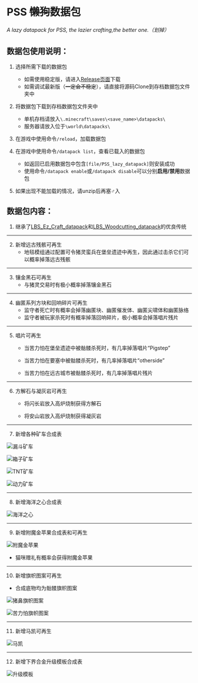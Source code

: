 # PSS ~~懒狗~~数据包
###### A lazy datapack for PSS, the lazier crafting,the better one.（划掉）

## 数据包使用说明：
1. 选择所需下载的数据包  
   - 如需使用稳定版，请进入[Release页面](https://github.com/DreamingLri/PSS_lazy_datapack/releases)下载  
   - 如需调试最新版（~~一定会不稳定~~），请直接将源码Clone到存档数据包文件夹中  

2. 将数据包下载到存档数据包文件夹中  
   - 单机存档请放入`\.minecraft\saves\<save_name>\datapacks\`  
   - 服务器请放入位于`\world\datapacks\`  

3. 在游戏中使用命令`/reload`，加载数据包  

4. 在游戏中使用命令`/datapack list`，查看已载入的数据包  
   - 如返回已启用数据包中包含`[file/PSS_lazy_datapack]`则安装成功  
   - 使用命令`/datapack enable`或`/datapack disable`可以分别**启用/禁用**数据包  

5. 如果出现不能加载的情况，请unzip后再塞♂入

## 数据包内容：
1. 继承了[LBS_Ez_Craft_datapack](https://github.com/Sinbing/LBS_Ez_Craft_datapack/)和[LBS_Woodcutting_datapack](https://github.com/Sinbing/LBS_Woodcutting_datapack/)的优良传统

---

2. 新增远古残骸可再生
   - 地毯模组通过配置可令猪灵蛮兵在堡垒遗迹中再生，因此通过击杀它们可以概率掉落远古残骸

---

3. 镶金黑石可再生
   - 与猪灵交易时有极小概率掉落镶金黑石

---

4. 幽匿系列方块和回响碎片可再生
   - 监守者死亡时有概率会掉落幽匿块、幽匿催发体、幽匿尖啸体和幽匿脉络
   - 监守者被玩家杀死时有概率掉落回响碎片，极小概率会掉落唱片残片

---

5. 唱片可再生
   - 当苦力怕在堡垒遗迹中被骷髅杀死时，有几率掉落唱片“Pigstep”

   - 当苦力怕在要塞中被骷髅杀死时，有几率掉落唱片“otherside”

   - 当苦力怕在远古城市被骷髅杀死时，有几率掉落唱片残片

---

6. 方解石与凝灰岩可再生
   - 将闪长岩放入高炉烧制获得方解石

   - 将安山岩放入高炉烧制获得凝灰岩

---

7. 新增各种矿车合成表

 ![漏斗矿车](https://s2.loli.net/2022/04/08/XV8qa7nrNBWhGC3.png)  

 ![箱子矿车](https://s2.loli.net/2022/04/08/rA1EG3ZSn7tV2Ig.png)   

 ![TNT矿车](https://s2.loli.net/2022/04/08/F6KIyLtTEurX4gD.png)  

 ![动力矿车](https://s2.loli.net/2022/04/08/1r97ynV38FlvJiM.png)  

---

8. 新增海洋之心合成表

 ![海洋之心](https://s2.loli.net/2022/04/08/x8UiaWQnDAKm7eS.png)

---

9. 新增附魔金苹果合成表和可再生

 ![附魔金苹果](https://s2.loli.net/2022/04/08/QJ7W6grIZt5yzq2.png)

 - 猫咪赠礼有概率会获得附魔金苹果

---

10. 新增旗帜图案可再生

 - 合成底物均为骷髅旗帜图案

 ![猪鼻旗帜图案](https://s2.loli.net/2022/04/09/mlvZd8uABjDQGxE.png)

 ![苦力怕旗帜图案](https://s2.loli.net/2022/04/09/tdVsP1BHYwm7ruQ.png)

---

11. 新增马凯可再生

 ![马凯](https://s2.loli.net/2022/10/26/jpYz49r2NgyLeEH.png)

---

12. 新增下界合金升级模板合成表

 ![升级模板](https://s2.loli.net/2023/06/30/NjMekCDIOcY3dt8.png)
